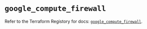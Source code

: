 # `google_compute_firewall`

Refer to the Terraform Registory for docs: [`google_compute_firewall`](https://registry.terraform.io/providers/hashicorp/google/5.21.0/docs/resources/compute_firewall).
